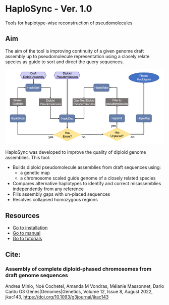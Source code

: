 # HaploSync - Ver. 1.0
Tools for haplotype-wise reconstruction of pseudomolecules

## Aim
The aim of the tool is improving continuity of a given genome draft assembly up to pseudomolecule representation using a closely relate species as guide to sort and direct the query sequences.  

![HaploSync Diagram](./manual/Workflows/Diagram.png)

HaploSync was developed to improve the quality of diploid genome assemblies. This tool:

* Builds diploid pseudomolecule assemblies from draft sequences using:
  * a genetic map 
  * a chromosome scaled guide genome of a closely related species 
* Compares alternative haplotypes to identify and correct misassemblies independently from any reference
* Fills assembly gaps with un-placed sequences
* Resolves collapsed homozygous regions

## Resources
  * [Go to installation](manual/Install.md)
  * [Go to manual](manual/Readme.md)
  * [Go to tutorials](tutorials/Readme.md)
  
## Cite:
### Assembly of complete diploid-phased chromosomes from draft genome sequences 
Andrea Minio, Noé Cochetel, Amanda M Vondras, Mélanie Massonnet, Dario Cantu
G3 Genes|Genomes|Genetics, Volume 12, Issue 8, August 2022, jkac143, https://doi.org/10.1093/g3journal/jkac143

